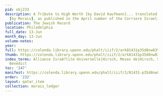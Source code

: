 ```yaml
---
pid: obj233
description: A Tribute to High Worth [by David Kaufmann]... translated from the Italian
  [by Morais], as published in the April number of the Corriere Israelitico of Trieste.
publication: The Jewish Record
location: Philadelphia
full_date: 13-Jun
month_day: 13-Jun
volume-notes:
year:
full: https://colenda.library.upenn.edu/phalt/iiif/2/ark81431p35d8nw83%2FSHA256E-s7450687--8ade9d1df790f5b354604f8950c5b9eb5e826993a2f1a365fd0ef12f09197b74.jpeg/full/3500,/0/default.jpg
thumb: https://colenda.library.upenn.edu/phalt/iiif/2/ark81431p35d8nw83%2FSHA256E-s7450687--8ade9d1df790f5b354604f8950c5b9eb5e826993a2f1a365fd0ef12f09197b74.jpeg/full/!200,200/0/default.jpg
index_terms: Alliance IsraA?lite Universelle|Hirsch, Moses de|Hirsch, Samuel|Spinoza,
  Benedict
toc: '247'
manifest: https://colenda.library.upenn.edu/phalt/iiif/2/81431-p35d8nw83/manifest
order: '232'
layout: qatar_item
collection: morais_ledger
---
```

